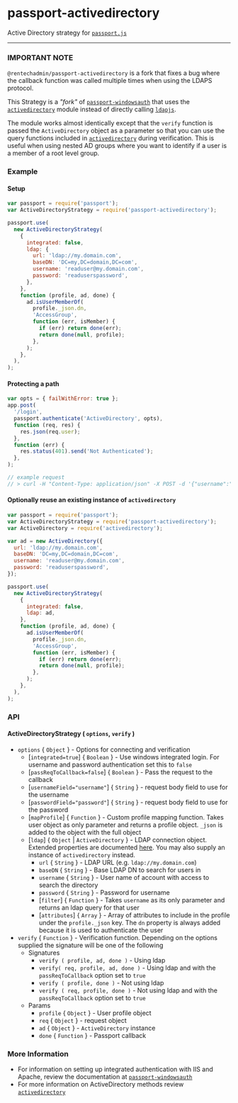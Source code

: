 # passport-activedirectory

Active Directory strategy for [`passport.js`](https://github.com/jaredhanson/passport)

---

### IMPORTANT NOTE

`@rentechadmin/passport-activedirectory` is a fork that fixes a bug where the callback function was called multiple times when using the LDAPS protocol.

This Strategy is a _"fork"_ of [`passport-windowsauth`](https://github.com/auth0/passport-windowsauth) that uses the [`activedirectory`](https://github.com/gheeres/node-activedirectory) module instead of directly calling [`ldapjs`](https://github.com/mcavage/node-ldapjs).

The module works almost identically except that the `verify` function is passed the `ActiveDirectory` object as a parameter so that you can use the query functions included in [`activedirectory`](https://github.com/gheeres/node-activedirectory) during verification. This is useful when using nested AD groups where you want to identify if a user is a member of a root level group.

### Example

#### Setup

```js
var passport = require('passport');
var ActiveDirectoryStrategy = require('passport-activedirectory');

passport.use(
  new ActiveDirectoryStrategy(
    {
      integrated: false,
      ldap: {
        url: 'ldap://my.domain.com',
        baseDN: 'DC=my,DC=domain,DC=com',
        username: 'readuser@my.domain.com',
        password: 'readuserspassword',
      },
    },
    function (profile, ad, done) {
      ad.isUserMemberOf(
        profile._json.dn,
        'AccessGroup',
        function (err, isMember) {
          if (err) return done(err);
          return done(null, profile);
        },
      );
    },
  ),
);
```

#### Protecting a path

```js
var opts = { failWithError: true };
app.post(
  '/login',
  passport.authenticate('ActiveDirectory', opts),
  function (req, res) {
    res.json(req.user);
  },
  function (err) {
    res.status(401).send('Not Authenticated');
  },
);

// example request
// > curl -H "Content-Type: application/json" -X POST -d '{"username":"xyz","password":"xyz"}' http://localhost/login
```

#### Optionally reuse an existing instance of `activedirectory`

```js
var passport = require('passport');
var ActiveDirectoryStrategy = require('passport-activedirectory');
var ActiveDirectory = require('activedirectory');

var ad = new ActiveDirectory({
  url: 'ldap://my.domain.com',
  baseDN: 'DC=my,DC=domain,DC=com',
  username: 'readuser@my.domain.com',
  password: 'readuserspassword',
});

passport.use(
  new ActiveDirectoryStrategy(
    {
      integrated: false,
      ldap: ad,
    },
    function (profile, ad, done) {
      ad.isUserMemberOf(
        profile._json.dn,
        'AccessGroup',
        function (err, isMember) {
          if (err) return done(err);
          return done(null, profile);
        },
      );
    },
  ),
);
```

### API

#### ActiveDirectoryStrategy ( `options`, `verify` )

- `options` { `Object` } - Options for connecting and verification
  - [`integrated=true`] { `Boolean` } - Use windows integrated login. For username and password authentication set this to `false`
  - [`passReqToCallback=false`] { `Boolean` } - Pass the request to the callback
  - [`usernameField="username"`] { `String` } - request body field to use for the username
  - [`passwordField="password"`] { `String` } - request body field to use for the password
  - [`mapProfile`] { `Function` } - Custom profile mapping function. Takes user object as only parameter and returns a profile object. `_json` is added to the object with the full object
  - [`ldap`] { `Object` | `ActiveDirectory` } - LDAP connection object. Extended properties are documented [here](https://github.com/gheeres/node-activedirectory#optional-parameters--extended-functionality). You may also supply an instance of `activedirectory` instead.
    - `url` { `String` } - LDAP URL (e.g. `ldap://my.domain.com`)
    - `baseDN` { `String` } - Base LDAP DN to search for users in
    - `username` { `String` } - User name of account with access to search the directory
    - `password` { `String` } - Password for username
    - [`filter`] { `Function` } - Takes `username` as its only parameter and returns an ldap query for that user
    - [`attributes`] { `Array` } - Array of attributes to include in the profile under the `profile._json` key. The `dn` property is always added because it is used to authenticate the user
- `verify` { `Function` } - Verification function. Depending on the options supplied the signature will be one of the following
  - Signatures
    - `verify ( profile, ad, done )` - Using ldap
    - `verify( req, profile, ad, done )` - Using ldap and with the `passReqToCallback` option set to `true`
    - `verify ( profile, done )` - Not using ldap
    - `verify ( req, profile, done )` - Not using ldap and with the `passReqToCallback` option set to `true`
  - Params
    - `profile` { `Object` } - User profile object
    - `req` { `Object` } - request object
    - `ad` { `Object` } - `ActiveDirectory` instance
    - `done` { `Function` } - Passport callback

### More Information

- For information on setting up integrated authentication with IIS and Apache, review the documentation at [`passport-windowsauth`](https://github.com/auth0/passport-windowsauth#integrated-authentication-iis)
- For more information on ActiveDirectory methods review [`activedirectory`](https://github.com/gheeres/node-activedirectory)
